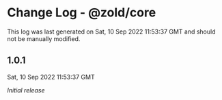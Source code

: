 # Change Log - @zold/core

This log was last generated on Sat, 10 Sep 2022 11:53:37 GMT and should not be manually modified.

## 1.0.1
Sat, 10 Sep 2022 11:53:37 GMT

_Initial release_

